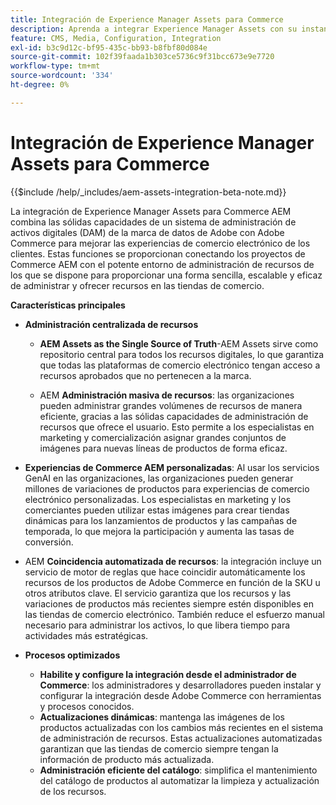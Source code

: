 ```yaml
---
title: Integración de Experience Manager Assets para Commerce
description: Aprenda a integrar Experience Manager Assets con su instancia  [!DNL Commerce] para acceder a innumerables recursos multimedia para usarlos en su tienda.
feature: CMS, Media, Configuration, Integration
exl-id: b3c9d12c-bf95-435c-bb93-b8fbf80d084e
source-git-commit: 102f39faada1b303ce5736c9f31bcc673e9e7720
workflow-type: tm+mt
source-wordcount: '334'
ht-degree: 0%

---
```


# Integración de Experience Manager Assets para Commerce

{{$include /help/_includes/aem-assets-integration-beta-note.md}}

La integración de Experience Manager Assets para Commerce AEM combina las sólidas capacidades de un sistema de administración de activos digitales (DAM) de la marca de datos de Adobe con Adobe Commerce para mejorar las experiencias de comercio electrónico de los clientes. Estas funciones se proporcionan conectando los proyectos de Commerce AEM con el potente entorno de administración de recursos de los que se dispone para proporcionar una forma sencilla, escalable y eficaz de administrar y ofrecer recursos en las tiendas de comercio.

**Características principales**

- **Administración centralizada de recursos**

   - **AEM Assets as the Single Source of Truth**-AEM Assets sirve como repositorio central para todos los recursos digitales, lo que garantiza que todas las plataformas de comercio electrónico tengan acceso a recursos aprobados que no pertenecen a la marca.

   - AEM **Administración masiva de recursos**: las organizaciones pueden administrar grandes volúmenes de recursos de manera eficiente, gracias a las sólidas capacidades de administración de recursos que ofrece el usuario. Esto permite a los especialistas en marketing y comercialización asignar grandes conjuntos de imágenes para nuevas líneas de productos de forma eficaz.

- **Experiencias de Commerce AEM personalizadas**: Al usar los servicios GenAI en las organizaciones, las organizaciones pueden generar millones de variaciones de productos para experiencias de comercio electrónico personalizadas. Los especialistas en marketing y los comerciantes pueden utilizar estas imágenes para crear tiendas dinámicas para los lanzamientos de productos y las campañas de temporada, lo que mejora la participación y aumenta las tasas de conversión.

- AEM **Coincidencia automatizada de recursos**: la integración incluye un servicio de motor de reglas que hace coincidir automáticamente los recursos de los productos de Adobe Commerce en función de la SKU u otros atributos clave. El servicio garantiza que los recursos y las variaciones de productos más recientes siempre estén disponibles en las tiendas de comercio electrónico. También reduce el esfuerzo manual necesario para administrar los activos, lo que libera tiempo para actividades más estratégicas.

- **Procesos optimizados**

   - **Habilite y configure la integración desde el administrador de Commerce**: los administradores y desarrolladores pueden instalar y configurar la integración desde Adobe Commerce con herramientas y procesos conocidos.
   - **Actualizaciones dinámicas**: mantenga las imágenes de los productos actualizadas con los cambios más recientes en el sistema de administración de recursos. Estas actualizaciones automatizadas garantizan que las tiendas de comercio siempre tengan la información de producto más actualizada.
   - **Administración eficiente del catálogo**: simplifica el mantenimiento del catálogo de productos al automatizar la limpieza y actualización de los recursos.
